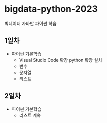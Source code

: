 # bigdata-python-2023
빅데이터 자바반 파이썬 학습

## 1일차
- 파이썬 기본학습
    - Visual Studio Code 확장 python 확장 설치
    - 변수
    - 문자열
    - 리스트 

## 2일차
- 파이썬 기본학습
    - 리스트 계속
    
